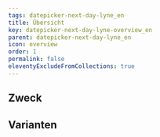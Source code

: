 ```yaml
---
tags: datepicker-next-day-lyne_en
title: Übersicht
key: datepicker-next-day-lyne-overview_en
parent: datepicker-next-day-lyne_en
icon: overview
order: 1
permalink: false
eleventyExcludeFromCollections: true
---
```


## Zweck

## Varianten

